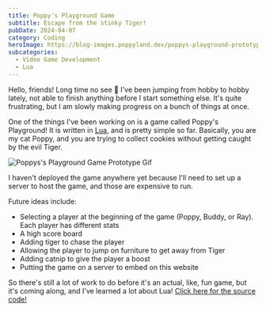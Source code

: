 ```yaml
---
title: Poppy's Playground Game
subtitle: Escape from the stinky Tiger!
pubDate: 2024-04-07
category: Coding
heroImage: https://blog-images.poppyland.dev/poppys-playground-prototype.jpeg
subcategories:
  - Video Game Development
  - Lua
---
```

Hello, friends! Long time no see 🌸 I've been jumping from hobby to hobby lately, not able to finish anything before I start something else. It's quite frustrating, but I am slowly making progress on a bunch of things at once.

One of the things I've been working on is a game called Poppy's Playground! It is written in [Lua](https://en.wikipedia.org/wiki/Lua_(programming_language)), and is pretty simple so far. Basically, you are my cat Poppy, and you are trying to collect cookies without getting caught by the evil Tiger.

![Poppys's Playground Game Prototype Gif](https://blog-images.poppyland.dev/poppys-playground-sample.gif)

I haven't deployed the game anywhere yet because I'll need to set up a server to host the game, and those are expensive to run.

Future ideas include:
- Selecting a player at the beginning of the game (Poppy, Buddy, or Ray). Each player has different stats
- A high score board
- Adding tiger to chase the player
- Allowing the player to jump on furniture to get away from Tiger
- Adding catnip to give the player a boost
- Putting the game on a server to embed on this website

So there's still a lot of work to do before it's an actual, like, fun game, but it's coming along, and I've learned a lot about Lua! [Click here for the source code!](https://github.com/hwilloug/poppys-playground)